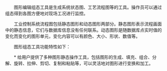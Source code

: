 　　图形编辑组态工具是生成系统状态图、工艺流程图等的工具。操作员可以通过组态得到各图方便地对现场工况进行监控。

　　工业控制系统流程图包括静态图形和动态图形两部分。静态图形表示流程画面中的静态信息，它们与数据库信息没有任何联系。动态图形是随数据库点实时值的变化而变化的图形单元，变化内容可以有颜色、大小、形状、数值等。

　　图形组态工具功能特性如下：

　　* 给用户提供了多种图形静态操作工具，包括图形的生成、填充、组合、分解、旋转、拉伸、剪切、复制和粘贴等，可以灵活地对图形进行变换和加工。